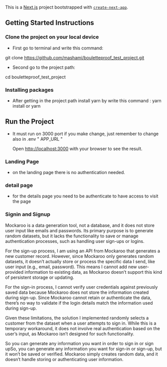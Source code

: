 This is a [Next.js](https://nextjs.org) project bootstrapped with [`create-next-app`](https://nextjs.org/docs/app/api-reference/cli/create-next-app).

## Getting Started Instructions 

### Clone the project on your local device
- First go to terminal and write this command:

git clone https://github.com/mashami/bouletteproof_test_project.git

- Second go to the project path:

cd bouletteproof_test_project 

### Installing packages
- After getting in the project path install yarn by write this command :
  yarn install
     or
    yarn

## Run the Project
- It must run on 3000 port if you make change, just remember to change also in .env " APP_URL "

  Open [http://localhost:3000](http://localhost:3000) with your browser to see the result.

### Landing Page 
- on the landing page there is no authentication needed.

### detail page
- for the details page you need to be authenticate to have access to visit the page

### Signin and Signup

Mockaroo is a data generation tool, not a database, and it does not store user input like emails and passwords. Its primary purpose is to generate random datasets, but it lacks the functionality to save or manage authentication processes, such as handling user sign-ups or logins.

For the sign-up process, I am using an API from Mockaroo that generates a new customer record. However, since Mockaroo only generates random datasets, it doesn’t actually store or process the specific data I send, like user input (e.g., email, password). This means I cannot add new user-provided information to existing data, as Mockaroo doesn’t support this kind of persistent storage or updating.

For the sign-in process, I cannot verify user credentials against previously saved data because Mockaroo does not store the information created during sign-up. Since Mockaroo cannot retain or authenticate the data, there’s no way to validate if the login details match the information used during sign-up.

Given these limitations, the solution I implemented randomly selects a customer from the dataset when a user attempts to sign in. While this is a temporary workaround, it does not involve real authentication based on the user’s input, as Mockaroo isn’t designed for such functionality.


So you can generate any information you want in order to sign in or sign upSo, you can generate any information you want for sign-in or sign-up, but it won’t be saved or verified. Mockaroo simply creates random data, and it doesn’t handle storing or authenticating user information.
